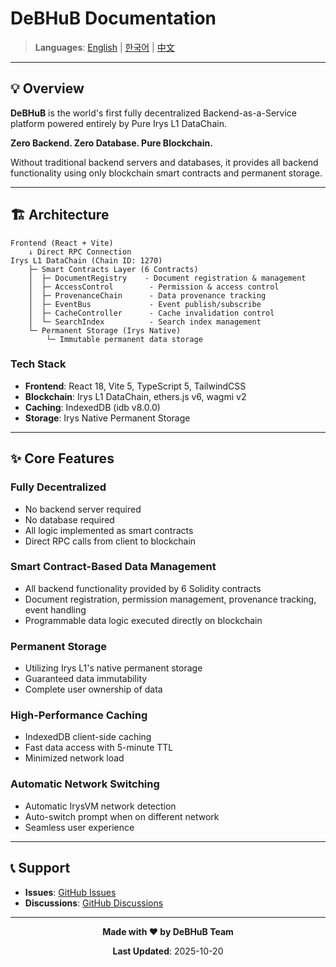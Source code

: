 # DeBHuB Documentation

> **Languages**: [English](README.en.md) | [한국어](README.md) | [中文](README.zh.md)

---

## 💡 Overview

**DeBHuB** is the world's first fully decentralized Backend-as-a-Service platform powered entirely by Pure Irys L1 DataChain.

**Zero Backend. Zero Database. Pure Blockchain.**

Without traditional backend servers and databases, it provides all backend functionality using only blockchain smart contracts and permanent storage.

---

## 🏗️ Architecture

```
Frontend (React + Vite)
    ↓ Direct RPC Connection
Irys L1 DataChain (Chain ID: 1270)
    ├─ Smart Contracts Layer (6 Contracts)
    │  ├─ DocumentRegistry    - Document registration & management
    │  ├─ AccessControl        - Permission & access control
    │  ├─ ProvenanceChain      - Data provenance tracking
    │  ├─ EventBus             - Event publish/subscribe
    │  ├─ CacheController      - Cache invalidation control
    │  └─ SearchIndex          - Search index management
    └─ Permanent Storage (Irys Native)
        └─ Immutable permanent data storage
```

### Tech Stack
- **Frontend**: React 18, Vite 5, TypeScript 5, TailwindCSS
- **Blockchain**: Irys L1 DataChain, ethers.js v6, wagmi v2
- **Caching**: IndexedDB (idb v8.0.0)
- **Storage**: Irys Native Permanent Storage

---

## ✨ Core Features

### Fully Decentralized
- No backend server required
- No database required
- All logic implemented as smart contracts
- Direct RPC calls from client to blockchain

### Smart Contract-Based Data Management
- All backend functionality provided by 6 Solidity contracts
- Document registration, permission management, provenance tracking, event handling
- Programmable data logic executed directly on blockchain

### Permanent Storage
- Utilizing Irys L1's native permanent storage
- Guaranteed data immutability
- Complete user ownership of data

### High-Performance Caching
- IndexedDB client-side caching
- Fast data access with 5-minute TTL
- Minimized network load

### Automatic Network Switching
- Automatic IrysVM network detection
- Auto-switch prompt when on different network
- Seamless user experience

---

## 📞 Support

- **Issues**: [GitHub Issues](https://github.com/0xarkstar/DeBHuB/issues)
- **Discussions**: [GitHub Discussions](https://github.com/0xarkstar/DeBHuB/discussions)

---

<div align="center">

**Made with ❤️ by DeBHuB Team**

**Last Updated**: 2025-10-20

</div>
